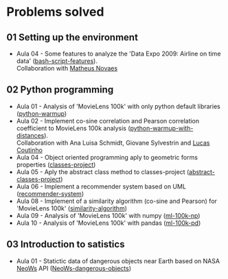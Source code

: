 # Problems solved

## 01 Setting up the environment

* Aula 04 - Some features to analyze the 'Data Expo 2009: Airline on time data' ([bash-script-features](https://github.com/gus-phys/bash-script-features)).  
Collaboration with [Matheus Novaes](https://github.com/matheuspnovaes/lista-4)

## 02 Python programming

* Aula 01 - Analysis of 'MovieLens 100k' with only python default libraries ([python-warmup](https://github.com/gus-phys/ai2-exercises-resolution/tree/main/02-programacao-python/aula1/python-warmup))
* Aula 02 - Implement co-sine correlation and Pearson correlation coefficient to MovieLens 100k analysis ([python-warmup-with-distances](https://github.com/gus-phys/python-warmup-with-distances)).  
Collaboration with Ana Luisa Schmidt, Giovane Sylvestrin and [Lucas Coutinho](https://github.com/lucas-coutinho/python-warmup)
* Aula 04 - Object oriented programming aply to geometric forms properties ([classes-project](https://github.com/gus-phys/ai2-exercises-resolution/tree/main/02-programacao-python/aula4/classes-project))
* Aula 05 - Aply the abstract class method to classes-project ([abstract-classes-project](https://github.com/gus-phys/ai2-exercises-resolution/tree/main/02-programacao-python/aula5/abstract-classes))
* Aula 06 - Implement a recommender system based on UML ([recommender-system](https://github.com/gus-phys/ai2-exercises-resolution/tree/main/02-programacao-python/aula6/recommender-system))
* Aula 08 - Implement of a similarity algorithm (co-sine and Pearson) for 'MovieLens 100k' ([similarity-algorithm](https://github.com/gus-phys/ai2-exercises-resolution/tree/main/02-programacao-python/aula8/similarity-algorithm))
* Aula 09 - Analysis of 'MovieLens 100k' with numpy ([ml-100k-np](https://github.com/gus-phys/ai2-exercises-resolution/tree/main/02-programacao-python/aula9/ml-100k-np))
* Aula 10 - Analysis of 'MovieLens 100k' with pandas ([ml-100k-pd](https://github.com/gus-phys/ai2-exercises-resolution/tree/main/02-programacao-python/aula10/ml-100k-pd))

## 03 Introduction to satistics

* Aula 01 - Statictic data of dangerous objects near Earth based on NASA [NeoWs](https://api.nasa.gov/) API ([NeoWs-dangerous-objects](https://github.com/gus-phys/ai2-exercises-resolution/tree/main/03-introducao-a-estatistica/aula1/NeoWs))
